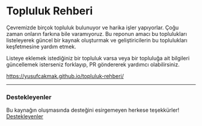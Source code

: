 
# Topluluk Rehberi

Çevremizde birçok topluluk bulunuyor ve harika işler yapıyorlar. Çoğu zaman onların farkına bile varamıyoruz. Bu reponun amacı bu toplulukları listeleyerek güncel bir kaynak oluşturmak ve geliştiricilerin bu toplulukları keşfetmesine yardım etmek.

Listeye eklemek istediğiniz bir topluluk varsa veya bir topluluğa ait bilgileri güncellemek isterseniz forklayıp, PR göndererek yardımcı olabilirsiniz.

https://yusufcakmak.github.io/topluluk-rehberi/

----
### Destekleyenler
Bu kaynağın oluşmasında desteğini esirgemeyen herkese teşekkürler!
[Destekleyenler](CONTRIBUTERS.md)
